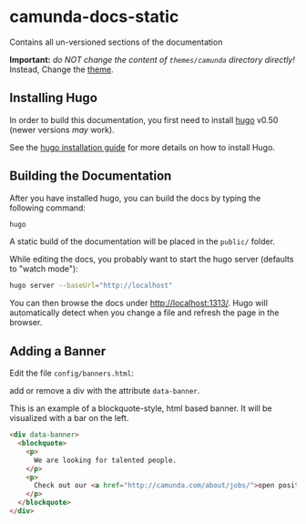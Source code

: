 # camunda-docs-static

Contains all un-versioned sections of the documentation

**Important:** _do NOT change the content of `themes/camunda` directory directly!_ Instead, Change the [theme](//github.com/camunda/camunda-docs-theme).

## Installing Hugo

In order to build this documentation, you first need to install [hugo][hugo] v0.50 (newer versions _may_ work).

See the [hugo installation guide][hugo-installation] for more details on how to install Hugo.

## Building the Documentation

After you have installed hugo, you can build the docs by typing the following command:

```bash
hugo
```

A static build of the documentation will be placed in the `public/` folder.

While editing the docs, you probably want to start the hugo server (defaults to "watch mode"):

```bash
hugo server --baseUrl="http://localhost"
```

You can then browse the docs under [http://localhost:1313/](http://localhost:1313/).
Hugo will automatically detect when you change a file and refresh the page in the browser.

## Adding a Banner

Edit the file `config/banners.html`:

add or remove a div with the attribute `data-banner`.

This is an example of a blockquote-style, html based banner. It will be visualized with a bar on the left.

```html
<div data-banner>
  <blockquote>
    <p>
      We are looking for talented people.
    </p>
    <p>
      Check out our <a href="http://camunda.com/about/jobs/">open positions</a>.
    </p>
  </blockquote>
</div>
```

[hugo]: http://gohugo.io/
[hugo-installation]: http://gohugo.io/overview/installing/
